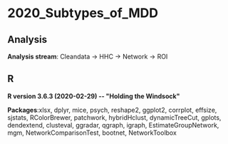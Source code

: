 # 2020_Subtypes_of_MDD

## Analysis
**Analysis stream**: Cleandata -> HHC -> Network -> ROI


## R
**R version 3.6.3 (2020-02-29) -- "Holding the Windsock"**

**Packages**:xlsx, dplyr, mice, psych, reshape2, ggplot2, corrplot, effsize, sjstats, RColorBrewer, patchwork, hybridHclust, dynamicTreeCut, gplots, dendextend, clusteval, ggradar, qgraph, igraph, EstimateGroupNetwork, mgm, NetworkComparisonTest, bootnet, NetworkToolbox
